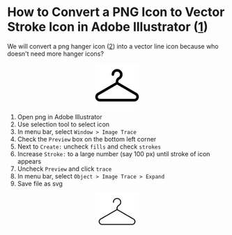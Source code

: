 # How to Convert a PNG Icon to Vector Stroke Icon in Adobe Illustrator ([1])

We will convert a png hanger icon ([2]) into a vector line icon because who doesn't need more hanger icons?

<img src="images/hanger-icon.png" alt="hanger icon" width="100" style="display: block; margin: auto"/>

1. Open png in Adobe Illustrator
2. Use selection tool to select icon
3. In menu bar, select `Window > Image Trace`
4. Check the `Preview` box on the bottom left corner
5. Next to `Create:` uncheck `fills` and check `strokes`
6. Increase `Stroke:` to a large number (say 100 px) until stroke of icon appears
7. Uncheck `Preview` and click `trace`
8. In menu bar, select `Object > Image Trace > Expand`
9. Save file as svg

<img src="images/hanger-icon.svg" alt="hanger icon" width="100" style="display: block; margin: auto"/>

[1]: https://community.glowforge.com/t/how-to-get-a-centerline-trace-in-illustrator/21392

[2]: https://www.freepik.com/author/freepik/icons/basic-rounded-lineal_4?t=f#from_element=families_block